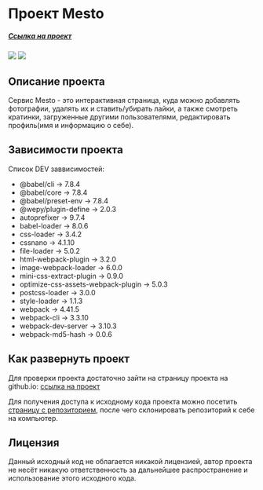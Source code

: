# Проект Mesto

##### [Ссылка на проект](https://desertoraposa.github.io) 

![](https://badgen.net/badge/Version/0.1.0/green)
![](https://badgen.net/badge/license/MIT/blue)

## Описание проекта

Сервис  Mesto - это интерактивная страница, куда можно добавлять фотографии, удалять их  и ставить/убирать лайки, а также смотреть кратинки, загруженные другими пользователями, редактировать профиль(имя  и информацию о себе). 

## Зависимости проекта

Список DEV заввисимостей: 

- @babel/cli -> 7.8.4
- @babel/core -> 7.8.4
- @babel/preset-env -> 7.8.4
- @wepy/plugin-define -> 2.0.3
- autoprefixer -> 9.7.4
- babel-loader -> 8.0.6
- css-loader -> 3.4.2
- cssnano -> 4.1.10
- file-loader -> 5.0.2
- html-webpack-plugin -> 3.2.0
- image-webpack-loader -> 6.0.0
- mini-css-extract-plugin -> 0.9.0
- optimize-css-assets-webpack-plugin -> 5.0.3
- postcss-loader -> 3.0.0
- style-loader -> 1.1.3
- webpack -> 4.41.5
- webpack-cli -> 3.3.10
- webpack-dev-server -> 3.10.3
- webpack-md5-hash -> 0.0.6

## Как развернуть проект

Для проверки проекта достаточно зайти на страницу проекта на github.io: [ссылка на проект](https://desertoraposa.github.io) 

Для получения доступа к исходному кода проекта можно посетить [страницу с репозиторием](https://github.com/DesertoRaposa/desertoraposa.github.io), после чего склонировать репозиторий к себе на компьютер.

## Лицензия

Данный исходный код не облагается никакой лицензией, автор проекта не несёт никакую ответственность за дальнейшее распространение и использование этого исходного кода.
